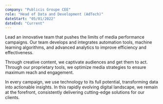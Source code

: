 ```yaml
---
company: "Publicis Groupe CEE"
role: "Head of Data and Development (AdTech)"
dateStart: "05/01/2022"
dateEnd: "Current"
---
```

Lead an innovative team that pushes the limits of media performance campaigns. Our team develops and integrates automation tools, machine learning algorithms, and advanced analytics to improve efficiency and effectiveness.

Through creative content, we captivate audiences and get them to act. Through our proprietary tools, we optimize media strategies to ensure maximum reach and engagement.

In every campaign, we use technology to its full potential, transforming data into actionable insights. In this rapidly evolving digital landscape, we remain at the forefront, consistently delivering cutting-edge solutions for our clients.
